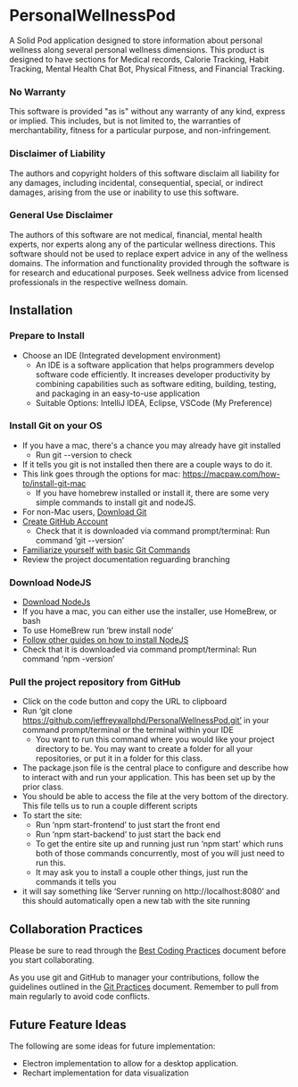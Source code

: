 # PersonalWellnessPod
A Solid Pod application designed to store information about personal wellness along several personal wellness dimensions. This product is designed to have sections for Medical records, Calorie Tracking, Habit Tracking, Mental Health Chat Bot, Physical Fitness, and Financial Tracking.

### No Warranty
This software is provided "as is" without any warranty of any kind, express or implied. This includes, but is not limited to, the warranties of merchantability, fitness for a particular purpose, and non-infringement.

### Disclaimer of Liability
The authors and copyright holders of this software disclaim all liability for any damages, including incidental, consequential, special, or indirect damages, arising from the use or inability to use this software.

### General Use Disclaimer
The authors of this software are not medical, financial, mental health experts, nor experts along any of the particular wellness directions. This software should not be used to replace expert advice in any of the wellness domains. The information and functionality provided through the software is for research and educational purposes. Seek wellness advice from licensed professionals in the respective wellness domain. 

## Installation
### Prepare to Install
* Choose an IDE (Integrated development environment) 
    - An IDE is a software application that helps programmers develop software code efficiently. It increases developer productivity by combining capabilities such as software editing, building, testing, and packaging in an easy-to-use application
    - Suitable Options: IntelliJ IDEA, Eclipse, VSCode (My Preference)

### Install Git on your OS
* If you have a mac, there's a chance you may already have git installed
    - Run git --version to check
* If it tells you git is not installed then there are a couple ways to do it. 
* This link goes through the options for mac: https://macpaw.com/how-to/install-git-mac
    - If you have homebrew installed or install it, there are some very simple commands to install git and nodeJS. 
* For non-Mac users, [Download Git](https://github.com/git-guides/install-git)
* [Create GitHub Account](https://github.com/join)
    - Check that it is downloaded via command prompt/terminal: Run command ‘git --version’
* [Familiarize yourself with basic Git Commands](https://www.atlassian.com/git/glossary#commands)
* Review the project documentation reguarding branching

### Download NodeJS
* [Download NodeJs](https://nodejs.org/en/download)
* If you have a mac, you can either use the installer, use HomeBrew, or bash 
* To use HomeBrew run ‘brew install node’
* [Follow other guides on how to install NodeJS](https://nodejs.org/en/download/package-manager)
* Check that it is downloaded via command prompt/terminal: Run command ‘npm -version’

### Pull the project repository from GitHub
* Click on the code button and copy the URL to clipboard  
* Run ‘git clone https://github.com/jeffreywallphd/PersonalWellnessPod.git’ in your command prompt/terminal or the terminal within your IDE
    - You want to run this command where you would like your project directory to be. You may want to create a folder for all your repositories, or put it in a folder for this class. 
* The package.json file is the central place to configure and describe how to interact with and run your application. This has been set up by the prior class. 
* You should be able to access the file at the very bottom of the directory. This file tells us to run a couple different scripts
* To start the site:
    - Run ‘npm start-frontend’ to just start the front end
    - Run ‘npm start-backend’ to just start the back end
    - To get the entire site up and running just run ‘npm start’ which runs both of those commands concurrently, most of you will just need to run this.
    - It may ask you to install a couple other things, just run the commands it tells you 
* it will say something like ‘Server running on http://localhost:8080’ and this should automatically open a new tab with the site running

## Collaboration Practices
Please be sure to read through the [Best Coding Practices](BestCodingPractices.md) document before you start collaborating.

As you use git and GitHub to manager your contributions, follow the guidelines outlined in the [Git Practices](GitPractices.md) document. Remember to pull from main regularly to avoid code conflicts.

## Future Feature Ideas
The following are some ideas for future implementation:

* Electron implementation to allow for a desktop application.
* Rechart implementation for data visualization
